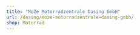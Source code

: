 ```yaml
---
title: "MoZe Motorradzentrale Dasing GmbH"
url: /dasing/moze-motorradzentrale-dasing-gmbh/
shop: Motorrad
---
```

